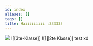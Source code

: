 ```yaml
---
id: index
aliases: []
tags: []
title: Haiiiiiiiii :333333
---
```

![](https://cdn.7tv.app/emote/01GEJEYFHG0007GP4GFJM7DS2E/4x.gif)
![[3te-Klasse]]
![[🥲2te Klasse]]
test xd
